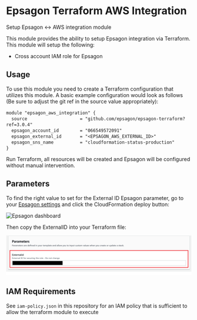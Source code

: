 # Epsagon Terraform AWS Integration

Setup Epsagon <-> AWS integration module

This module provides the ability to setup Epsagon integration via Terraform. This module will setup the following:

- Cross account IAM role for Epsagon

## Usage

To use this module you need to create a Terraform configuration that utilizes this module. A basic example configuration would look as follows (Be sure to adjust the git ref in the source value appropriately):

```hcl
module "epsagon_aws_integration" {
  source                    = "github.com/epsagon/epsagon-terraform?ref=3.0.4"
  epsagon_account_id        = "066549572091"
  epsagon_external_id       = "<EPSAGON_AWS_EXTERNAL_ID>"
  epsagon_sns_name          = "cloudformation-status-production"
}
```

Run Terraform, all resources will be created and Epsagon will be configured without manual intervention.

## Parameters

To find the right value to set for the External ID Epsagon parameter, go to your [Epsagon settings](https://dashboard.epsagon.com/settings/cloudformation) and click the CloudFormation deploy button:

![Epsagon dashboard](./img/epsagon_dashboard.png)

Then copy the ExternalID into your Terraform file:

![CloudFormation parameters](./img/cloudformation_params.png)

## IAM Requirements

See `iam-policy.json` in this repository for an IAM policy that is sufficient to allow the terraform module to execute
